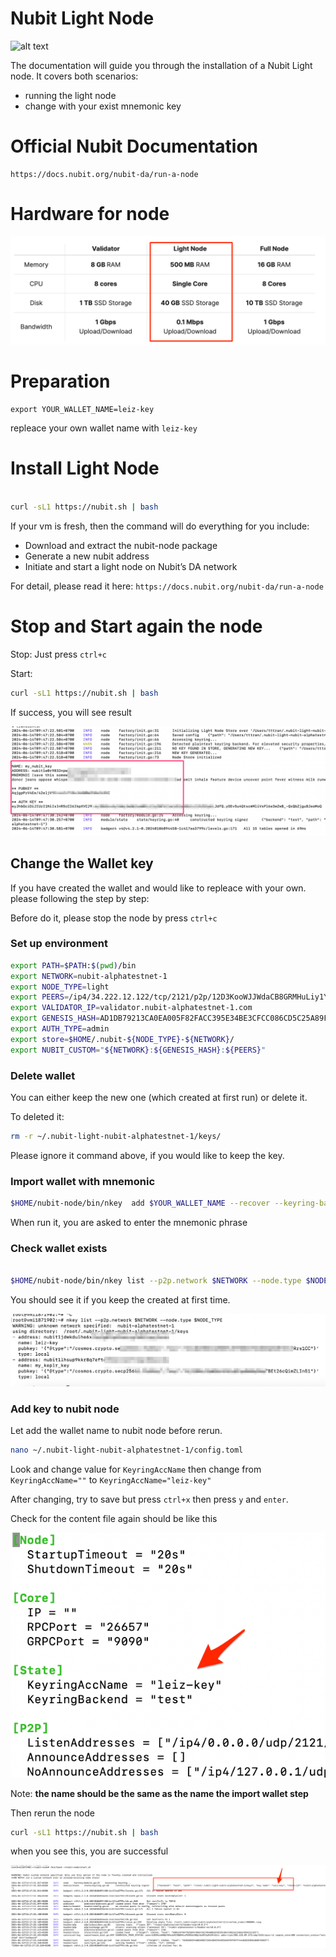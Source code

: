 # Nubit Light Node

![alt text](https://alpha.nubit.org/static/media/logo.1ddf03d93669039bc623.png)

The documentation will guide you through the installation of a Nubit Light node. It covers both scenarios:
 - running the light node
 - change with your exist mnemonic key

# Official Nubit Documentation

```
https://docs.nubit.org/nubit-da/run-a-node

```

# Hardware for node

![alt text](./images/hard.png)

# Preparation

```
export YOUR_WALLET_NAME=leiz-key
```

repleace your own wallet name with `leiz-key`

# Install Light Node 

```bash

curl -sL1 https://nubit.sh | bash

```

If your vm is fresh, then the command will do everything for you include:
- Download and extract the nubit-node package
- Generate a new nubit address
- Initiate and start a light node on Nubit’s DA network

For detail, please read it here: `https://docs.nubit.org/nubit-da/run-a-node`

# Stop and Start again the node

Stop: Just press `ctrl+c`

Start: 

```bash
curl -sL1 https://nubit.sh | bash
```

If success, you will see result

![alt text](./images/re1.png)


## Change the Wallet key

If you have created the wallet and would like to repleace with your own. please following the step by step: 

Before do it, please stop the node by press `ctrl+c`

### Set up environment

```bash
export PATH=$PATH:$(pwd)/bin
export NETWORK=nubit-alphatestnet-1
export NODE_TYPE=light
export PEERS=/ip4/34.222.12.122/tcp/2121/p2p/12D3KooWJJWdaCB8GRMHuLiy1Y8FWTRCxDd5GVt6A2mFn8pryuf3
export VALIDATOR_IP=validator.nubit-alphatestnet-1.com
export GENESIS_HASH=AD1DB79213CA0EA005F82FACC395E34BE3CFCC086CD5C25A89FC64F871B3ABAE
export AUTH_TYPE=admin
export store=$HOME/.nubit-${NODE_TYPE}-${NETWORK}/
export NUBIT_CUSTOM="${NETWORK}:${GENESIS_HASH}:${PEERS}"
```

### Delete wallet
You can either keep the new one (which created at first run) or delete it. 

To deleted it: 

```bash
rm -r ~/.nubit-light-nubit-alphatestnet-1/keys/
```

Please ignore it command above, if you would like to keep the key. 

### Import wallet with mnemonic

```bash
$HOME/nubit-node/bin/nkey  add $YOUR_WALLET_NAME --recover --keyring-backend test --node.type $NODE_TYPE --p2p.network $NETWORK
```

When run it, you are asked to enter the mnemonic phrase

### Check wallet exists

```bash

$HOME/nubit-node/bin/nkey list --p2p.network $NETWORK --node.type $NODE_TYPE

```

You should see it if you keep the created at first time.

![alt text](./images/list.png)

### Add key to nubit node

Let add the wallet name to nubit node before rerun.

```bash
nano ~/.nubit-light-nubit-alphatestnet-1/config.toml
```

Look and change value for `KeyringAccName` then change from `KeyringAccName=""` to `KeyringAccName="leiz-key"`

After changing, try to save but press `ctrl+x` then press `y` and `enter`.

Check for the content file again should be like this

![alt text](./images/key.png)

Note: **the name should be the same as the name the import wallet step**

Then rerun the node

```bash
curl -sL1 https://nubit.sh | bash
```

when you see this, you are successful

![alt text](./images/res.png)
